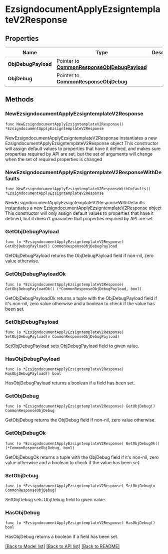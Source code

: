 # EzsigndocumentApplyEzsigntemplateV2Response

## Properties

Name | Type | Description | Notes
------------ | ------------- | ------------- | -------------
**ObjDebugPayload** | Pointer to [**CommonResponseObjDebugPayload**](CommonResponseObjDebugPayload.md) |  | [optional] 
**ObjDebug** | Pointer to [**CommonResponseObjDebug**](CommonResponseObjDebug.md) |  | [optional] 

## Methods

### NewEzsigndocumentApplyEzsigntemplateV2Response

`func NewEzsigndocumentApplyEzsigntemplateV2Response() *EzsigndocumentApplyEzsigntemplateV2Response`

NewEzsigndocumentApplyEzsigntemplateV2Response instantiates a new EzsigndocumentApplyEzsigntemplateV2Response object
This constructor will assign default values to properties that have it defined,
and makes sure properties required by API are set, but the set of arguments
will change when the set of required properties is changed

### NewEzsigndocumentApplyEzsigntemplateV2ResponseWithDefaults

`func NewEzsigndocumentApplyEzsigntemplateV2ResponseWithDefaults() *EzsigndocumentApplyEzsigntemplateV2Response`

NewEzsigndocumentApplyEzsigntemplateV2ResponseWithDefaults instantiates a new EzsigndocumentApplyEzsigntemplateV2Response object
This constructor will only assign default values to properties that have it defined,
but it doesn't guarantee that properties required by API are set

### GetObjDebugPayload

`func (o *EzsigndocumentApplyEzsigntemplateV2Response) GetObjDebugPayload() CommonResponseObjDebugPayload`

GetObjDebugPayload returns the ObjDebugPayload field if non-nil, zero value otherwise.

### GetObjDebugPayloadOk

`func (o *EzsigndocumentApplyEzsigntemplateV2Response) GetObjDebugPayloadOk() (*CommonResponseObjDebugPayload, bool)`

GetObjDebugPayloadOk returns a tuple with the ObjDebugPayload field if it's non-nil, zero value otherwise
and a boolean to check if the value has been set.

### SetObjDebugPayload

`func (o *EzsigndocumentApplyEzsigntemplateV2Response) SetObjDebugPayload(v CommonResponseObjDebugPayload)`

SetObjDebugPayload sets ObjDebugPayload field to given value.

### HasObjDebugPayload

`func (o *EzsigndocumentApplyEzsigntemplateV2Response) HasObjDebugPayload() bool`

HasObjDebugPayload returns a boolean if a field has been set.

### GetObjDebug

`func (o *EzsigndocumentApplyEzsigntemplateV2Response) GetObjDebug() CommonResponseObjDebug`

GetObjDebug returns the ObjDebug field if non-nil, zero value otherwise.

### GetObjDebugOk

`func (o *EzsigndocumentApplyEzsigntemplateV2Response) GetObjDebugOk() (*CommonResponseObjDebug, bool)`

GetObjDebugOk returns a tuple with the ObjDebug field if it's non-nil, zero value otherwise
and a boolean to check if the value has been set.

### SetObjDebug

`func (o *EzsigndocumentApplyEzsigntemplateV2Response) SetObjDebug(v CommonResponseObjDebug)`

SetObjDebug sets ObjDebug field to given value.

### HasObjDebug

`func (o *EzsigndocumentApplyEzsigntemplateV2Response) HasObjDebug() bool`

HasObjDebug returns a boolean if a field has been set.


[[Back to Model list]](../README.md#documentation-for-models) [[Back to API list]](../README.md#documentation-for-api-endpoints) [[Back to README]](../README.md)


